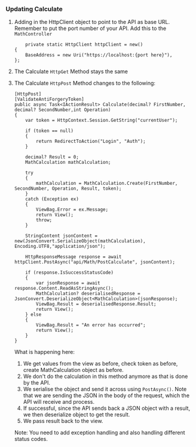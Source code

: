 ### Updating Calculate

1. Adding in the HttpClient object to point to the API as base URL. Remember to put the port number of your API. Add this to the `MathController`
    ```
        private static HttpClient httpClient = new()
    {
        BaseAddress = new Uri("https://localhost:{port here}"),
    };
    ```
1. The Calculate `HttpGet` Method stays the same
1. The Calculate `HttpPost` Method changes to the following:
    ```
    [HttpPost]
    [ValidateAntiForgeryToken]
    public async Task<IActionResult> Calculate(decimal? FirstNumber, decimal? SecondNumber,int Operation)
    {
        var token = HttpContext.Session.GetString("currentUser");

        if (token == null)
        {
            return RedirectToAction("Login", "Auth");
        }

        decimal? Result = 0;
        MathCalculation mathCalculation;

        try
        {
            mathCalculation = MathCalculation.Create(FirstNumber, SecondNumber, Operation, Result, token);
        }
        catch (Exception ex)
        {
            ViewBag.Error = ex.Message;
            return View();
            throw;
        }
        
        StringContent jsonContent = new(JsonConvert.SerializeObject(mathCalculation), Encoding.UTF8,"application/json"); 
        
        HttpResponseMessage response = await httpClient.PostAsync("api/Math/PostCalculate", jsonContent);

        if (response.IsSuccessStatusCode)
        {
            var jsonResponse = await response.Content.ReadAsStringAsync();
            MathCalculation? deserialisedResponse = JsonConvert.DeserializeObject<MathCalculation>(jsonResponse);
            ViewBag.Result = deserialisedResponse.Result;
            return View();
        } else
        {
            ViewBag.Result = "An error has occurred";
            return View();
        }
    }
    ```

    What is happening here: 
    1. We get values from the view as before, check token as before, create MathCalculation object as before.
    1. We don't do the calculation in this method anymore as that is done by the API.
    1. We serialise the object and send it across using `PostAsync()`. Note that we are sending the JSON in the body of the request, which the API will receive and process.
    1. If successful, since the API sends back a JSON object with a result, we then deserialize object to get the result.
    1. We pass result back to the view.

    Note: You need to add exception handling and also handling different status codes.